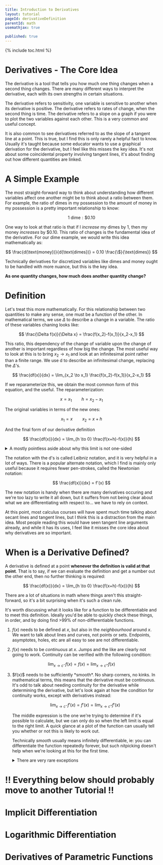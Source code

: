 ```yaml
---
title: Introduction to Derivatives
layout: tutorial
pageId: derivativeDefinition
parentId: math
usemathjax: true

published: true
---
```


{% include toc.html %}

# Derivatives - The Core Idea

The derivative is a tool that tells you how much one thing changes when a second thing changes. There are many different ways to interpret the derivative, each with its own strengths in certain situations.

The derivative refers to sensitivity, one variable is sensitive to another when its derivative is positive. The derivative refers to rates of change, when the second thing is time. The derivative refers to a slope on a graph if you were to plot the two variables against each other. This is a very common and useful concept.

It is also common to see derivatives referred to as the slope of a tangent line at a point. This is true, but I find this is only rarely a helpful fact to know. Usually it's taught because some educator wants to use a graphical derivation for the derivative, but I feel like this misses the key idea. It's not about some coincidental property involving tangent lines, it's about finding out how different quantities are linked.

# A Simple Example

The most straight-forward way to think about understanding how different variables affect one another might be to think about a ratio between them. For example, the ratio of dimes in my possession to the amount of money in my possession is a pretty important relationship to know:

$$ 1 \ \text{dime} : \$0.10 $$

One way to look at that ratio is that if I *increase* my dimes by 1, then my money *increases* by $0.10. This ratio of changes is the fundamental idea of the derivative. For our dime example, we would write this idea mathematically as:

$$ \frac{d(\text{money})}{d(\text{dimes})} = 0.10 \frac{\$}{\text{dimes}} $$

Technically derivatives for discretized variables like dimes and money ought to be handled with more nuance, but this is the key idea.

**As one quantity changes, how much does another quantity change?**

# Definition

Let's treat this more mathematically. For this relationship between two quantities to make any sense, one must be a function of the other. In mathematical terms, we use $\Delta$ to describe a change in a variable. The ratio of these variables chaning looks like:

$$ \frac{\Delta f(x)}{\Delta x} = \frac{f(x_2)-f(x_1)}{x_2-x_1} $$

This ratio, this dependency of the change of variable upon the change of another is important regardless of how big the change. The most useful way to look at this is to bring $x_2 \to x_1$ and look at an infinitesimal point rather than a finite range. We use $\text{d}$ to describe an infinitesimal change, replacing the $\Delta$'s. 

$$ \frac{df(x)}{dx} = \lim_{x_2 \to x_1} \frac{f(x_2)-f(x_1)}{x_2-x_1} $$

If we reparameterize this, we obtain the most common form of this equation, and the useful. The reparameterization:

$$ x = x_1 \qquad h = x_2-x_1 $$

The original variables in terms of the new ones:

$$ x_1 = x \qquad x_2 = x + h $$

And the final form of our derivative definition

$$ \frac{df(x)}{dx} = \lim_{h \to 0} \frac{f(x+h)-f(x)}{h} $$

<details class="exampleBox">
<summary>
A mostly pointless aside about why this limit is not one-sided
</summary>
<hr>
The keen-eyed might have noticed that we've perhaps assumed $x_2 > x_1$ but we never wrote it down. This is because we don't actually want to assume this, but it's a little more complicated when we think about the general case.

There's an idea that if I want to know about the rate of change at $x=x_1$, and I spend all this time deriving a rate of change involving $h \to 0^+$ then I'm somewhat creating a "right-ward bias" toward a definition of something broad. By allowing $h \to 0^-$ as well, then I'm removing this bias. Our definitions can remain the same, any negative signs created in our infinitesimals should be cancelled by the negative sign created in the opposite inifinitesimal.

This idea that $h \to 0$ is a two-sided limit is important when discussing when a derivative is well-defined, as we'll see in the next section.
</details>

The notation with the d's is called Leibniz notation, and it is very helpful in a lot of ways. There is a popular alternate notation, which I find is mainly only useful because it requires fewer pen-strokes, called the Newtonian notation:

$$ \frac{df(x)}{dx} = f'(x) $$

The new notation is handy when there are many derivatives occuring and we're too lazy to write it all down, but it suffers from not being clear about what we are differentiating with respect to... we have to rely on context.

At this point, most calculus courses will have spent much time talking about secant lines and tangent lines, but I think this is a distraction from the main idea. Most people reading this would have seen tangent line arguments already, and while it has its uses, I feel like it misses the core idea about why derivatives are so important.

# When is a Derivative Defined?

A derivative is defined at a point **whenever the definition is valid at that point**. That is to say, if we can evaluate the definition and get a number out the other end, then no further thinking is required:

$$ \frac{df(x)}{dx} = \lim_{h \to 0} \frac{f(x+h)-f(x)}{h} $$

There are a lot of situations in math where things aren't this straight-forward, so it's a bit surprising when it's such a clean rule.

It's worth discussing what it looks like for a function to be differentiable and to meet this definition. Ideally you'd be able to quickly check these things, in order, and by doing find >99% of non-differentiable functions.

1. $f(x)$ needs to be defined at $x$, but also in the *neighbourhood* around $x$. We want to talk about lines and curves, not points or sets. Endpoints, asymptotes, holes, etc are all easy to see are not differentiable.

1. $f(x)$ needs to be *continuous* at $x$. Jumps and the like are clearly not going to work. Continuity can be verified with the following condition:

$$ \lim_{x \to c^-} f(x) = f(x) = \lim_{x \to c^+} f(x) $$

<ol start="3">
<li> $f(x)$ needs to be sufficiently *smooth*. No sharp corners, no kinks. In mathematical terms, this means that the derivative must be continuous. It's odd to talk about needing continuity for the derivative while determining the derivative, but let's look again at how the condition for continuity works, except with derivatives instead:

$$ \lim_{x \to c^-} f'(x) = f'(x) = \lim_{x \to c^+} f'(x) $$

The middle expression is the one we're trying to determine if it's possible to calculate, but we can only do so when the left limit is equal to the right limit. A quick glance at a plot of the function can usually tell you whether or not this is likely to work out.

Technically *smooth* usually means infinitely differentiable, ie: you can differentiate the function repeatedly forever, but such nitpicking doesn't help when we're looking at this for the first time. 

<details class="exampleBox">
<summary>
There are very rare exceptions
</summary>
<hr>
Technically speaking, there are differentiable functions that do not have continuous derivatives, but these functions are pretty wacky and not likely to be seen describing any physical reality. If you need to determine the differentiability of a crazy function like the following, then you are either a mathematician or you have bigger problems:

$$ f(x) = \begin{cases} x^2 \sin(\frac{1}{x}) & x \neq 0 \\ 0 & x=0 \end{cases} $$

</details>


</li>
</ol>

# !! Everything below should probably move to another Tutorial !!

# Implicit Differentiation

# Logarithmic Differentiation

# Derivatives of Parametric Functions

